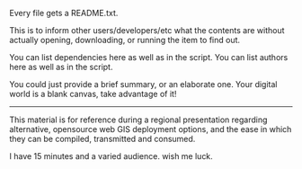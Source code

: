 Every file gets a README.txt.

This is to inform other users/developers/etc what the contents are without actually opening, downloading, or running the item to find out.

You can list dependencies here as well as in the script.
You can list authors here as well as in the script.

You could just provide a brief summary, or an elaborate one.
Your digital world is a blank canvas, take advantage of it!

*************************************************************
This material is for reference during a regional presentation regarding alternative, opensource web GIS deployment options, and the ease in which they can be compiled, transmitted and consumed.

I have 15 minutes and a varied audience.
wish me luck.
